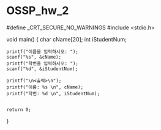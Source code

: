 # OSSP_hw_2
#define _CRT_SECURE_NO_WARNINGS
#include <stdio.h>

void main()
{
	char cName[20];
	int iStudentNum;

	printf("이름을 입력하시오: ");
	scanf("%s", &cName);
	printf("학번을 입력하시오: ");
	scanf("%d", &iStudentNum);

	printf("\n<출력>\n");
	printf("이름: %s \n", cName);
	printf("학번: %d \n", iStudentNum);


	return 0;
}
